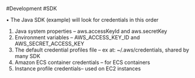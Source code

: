 #Development #SDK 

• The Java SDK (example) will look for credentials in this order
1. Java system properties – aws.accessKeyId and aws.secretKey
2. Environment variables –  AWS_ACCESS_KEY_ID and AWS_SECRET_ACCESS_KEY
3. The default credential profiles file – ex at: ~/.aws/credentials, shared by many SDK
4. Amazon ECS container credentials – for ECS containers
5. Instance profile credentials– used on EC2 instances